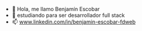 - 👋 Hola, me llamo Benjamín Escobar
- 🌱 estudiando para ser desarrollador full stack 
- 📫 www.linkedin.com/in/benjamin-escobar-fdweb
